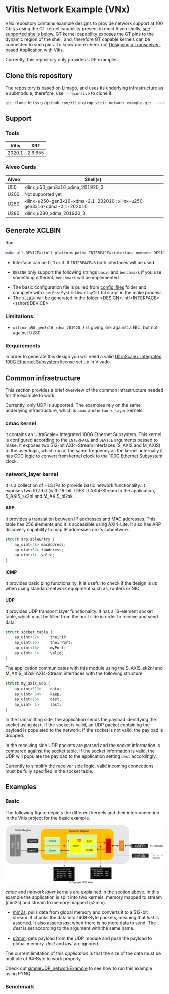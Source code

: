 # Vitis Network Example (VNx)

VNx repository contains example designs to provide network support at 100 Gbit/s using the GT kernel capability present in most Alveo shells, [see supported shells below](#alveo-cards). GT kernel capability exposes the GT pins to the dynamic region of the shell, and, therefore GT capable kernels can be connected to such pins. To know more check out [Designing a Transceiver-based Application with Vitis](https://developer.xilinx.com/en/articles/designing-a-transceiver-based-application-with-vitus.html).

Currently, this repository only provides UDP examples.

## Clone this repository

The repository is based on [Limago](https://github.com/hpcn-uam/Limago), and uses its underlying infrastructure as a submodule, therefore, use `--recursive` to clone it.

```sh
git clone https://github.com/Xilinx/xup_vitis_network_example.git --recursive
```

## Support

### Tools

| Vitis  | XRT       |
|--------|-----------|
| 2020.1 | 2.6.655   |

### Alveo Cards

| Alveo | Shell(s) |
|-------|----------|
| U50   | xilinx_u50_gen3x16_xdma_201920_3 |
| U200  | Not supported yet |
| U250  | xilinx-u250-gen3x16-xdma-2.1-202010 ; xilinx-u250-gen3x16-qdma-2.1-202010 |
| U280  | xilinx_u280_xdma_201920_3 |


## Generate XCLBIN

Run 
```sh
make all DEVICE=<full platform path> INTERFACE=<interface number> DESING=<design name>
```

* Interface can be 0, 1 or 3. If `INTERFACE=3` both interfaces will be used.
- `DESING` only support the following strings `basic` and `benchmark` if you use something different, `benchmark` will be implemented
* The basic configuration file is pulled from [config_files](config_files) folder and complete with `userPostSysLinkOverlayTcl` tcl script in the make process
* The `XCLBIN` will be generated in the folder \<DESIGN\>.intf\<INTERFACE\>.\<(short)DEVICE\>

### Limitations: 

- `xilinx_u50_gen3x16_xdma_201920_3` is giving link against a NIC, but not against U280

### Requirements

In order to generate this design you will need a valid [UltraScale+ Integrated 100G Ethernet Subsystem](https://www.xilinx.com/products/intellectual-property/cmac_usplus.html) license set up in Vivado.

## Common infrastructure

This section provides a brief overview of the common infrastructure needed for the example to work.

Currently, only UDP is supported. The examples rely on the same underlying infrastructure, which is `cmac` and `network_layer` kernels.

### cmac kernel

it contains an UltraScale+ Integrated 100G Ethernet Subsystem. This kernel is configured according to the `INTERFACE` and `DEVICE` arguments passed to make. It exposes two 512-bit AXI4-Stream interfaces (S_AXIS and M_AXIS) to the user logic, which run at the same frequency as the kernel, internally it has CDC logic to convert from kernel clock to the 100G Ethernet Subsystem clock.

### network_layer kernel

It is a collection of HLS IPs to provide basic network functionality. It exposes two 512-bit (with 16-bit TDEST) AXI4-Stream to the application, S_AXIS_sk2nl and M_AXIS_nl2sk.

#### ARP
It provides a translation between IP addresses and MAC addresses. This table has 256 elements and it is accessible using AXI4-Lite. It also has ARP discovery capability to map IP addresses on its subnetwork.

```C
struct arpTableEntry {
	ap_uint<48>	macAddress;
	ap_uint<32> ipAddress;
	ap_uint<1>	valid;
}
```

#### ICMP
It provides basic ping functionality. It is useful to check if the design is *up* when using standard network equipment such as, routers or NIC

#### UDP

It provides UDP transport layer functionality. It has a 16-element socket table, which must be filled from the host side in order to receive and send data. 

```C
struct socket_table {
    ap_uint<32>     theirIP;
    ap_uint<16>     theirPort;
    ap_uint<16>     myPort;
    ap_uint< 1>     valid;
}
```

The application communicates with this module using the S_AXIS_sk2nl and M_AXIS_nl2sk AXI4-Stream interfaces with the following structure

```C
struct my_axis_udp {
    ap_uint<512>    data;
    ap_uint< 64>    keep;
    ap_uint<16>     dest;
    ap_uint< 1>     last;
}
```

In the transmitting side, the application sends the payload identifying the socket using `dest`. If the socket is valid, an UDP packet containing the payload is populated to the network. If the socket is not valid, the payload is dropped.

In the receiving side UDP packets are parsed and the socket information is compared against the socket table. If the socket information is valid, the UDP will populate the payload to the application setting `dest` accordingly.

Currently to simplify the receiver side logic, valid incoming connections must be fully specified in the socket table. 


## Examples

### Basic

The following figure depicts the different kernels and their interconnection in the Vitis project for the basic example.

![](img/udp_network_basic.jpg)

*cmac* and *network layer* kernels are explained in the section above. In this example the application is split into two kernels, memory mapped to stream (mm2s) and stream to memory mapped (s2mm).

* [mm2s](Kernels/src/krnl_mm2s.cpp): pulls data from global memory and converts it to a 512-bit stream. It chunks the data into 1408-Byte packets, meaning that *last* is asserted. It also asserts *last* when there is no more data to send. The *dest* is set according to the argument with the same name.

* [s2mm](Kernels/src/krnl_s2mm.cpp): gets payload from the UDP module and push the payload to global memory. *dest* and *last* are ignored.

The current limitation of this *application* is that the size of the data must be multiple of 64-Byte to work properly.

Check out [simpleUDP_networkExample](Notebooks/simpleUDP_networkExample.ipynb) to see how to run this example using PYNQ.

### Benchmark